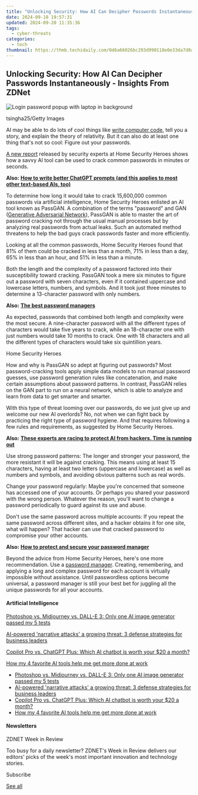 ```yaml
---
title: "Unlocking Security: How AI Can Decipher Passwords Instantaneously - Insights From ZDNet"
date: 2024-09-18 19:57:31
updated: 2024-09-20 11:35:36
tags:
  - cyber-threats
categories:
  - tech
thumbnail: https://thmb.techidaily.com/0d6a66026bc293d990118e0e33da7d0a3d5bf37cd742dae54e5c6356e3964e9a.jpg
---
```


## Unlocking Security: How AI Can Decipher Passwords Instantaneously - Insights From ZDNet

![Login password popup with laptop in background](https://www.zdnet.com/a/img/resize/832b7bfdc7e80721ee6f0dd47877ccb3bfcf5fa3/2023/04/10/5e58a737-cac5-4855-aca6-9bccdd39557e/gettyimages-1390481905-1.jpg?auto=webp&width=1280)

tsingha25/Getty Images

AI may be able to do lots of cool things like [write computer code](https://www.zdnet.com/article/how-to-use-chatgpt-to-write-code/), tell you a story, and explain the theory of relativity. But it can also do at least one thing that's not so cool: Figure out your passwords.

[A new report](https://www.homesecurityheroes.com/ai-password-cracking/) released by security experts at Home Security Heroes shows how a savvy AI tool can be used to crack common passwords in minutes or seconds.

**Also:** [**How to write better ChatGPT prompts (and this applies to most other text-based AIs, too)**](https://www.zdnet.com/article/how-to-write-better-chatgpt-prompts/)

To determine how long it would take to crack 15,600,000 common passwords via artificial intelligence, Home Security Heroes enlisted an AI tool known as PassGAN. A combination of the terms "password" and GAN ([Generative Adversarial Network](https://www.zdnet.com/article/what-should-the-world-look-like-some-neural-nets-have-their-own-answer-find-researchers/)), PassGAN is able to master the art of password cracking not through the usual manual processes but by analyzing real passwords from actual leaks. Such an automated method threatens to help the bad guys crack passwords faster and more efficiently.

Looking at all the common passwords, Home Security Heroes found that 81% of them could be cracked in less than a month, 71% in less than a day, 65% in less than an hour, and 51% in less than a minute.

Both the length and the complexity of a password factored into their susceptibility toward cracking. PassGAN took a mere six minutes to figure out a password with seven characters, even if it contained uppercase and lowercase letters, numbers, and symbols. And it took just three minutes to determine a 13-character password with only numbers.

**Also:** [**The best password managers**](https://www.zdnet.com/article/best-password-manager/)

As expected, passwords that combined both length and complexity were the most secure. A nine-character password with all the different types of characters would take five years to crack, while an 18-character one with just numbers would take 10 months to crack. One with 18 characters and all the different types of characters would take six quintillion years.

Home Security Heroes

How and why is PassGAN so adept at figuring out passwords? Most password-cracking tools apply simple data models to run manual password guesses, use password generation rules like concatenation, and make certain assumptions about password patterns. In contrast, PassGAN relies on the GAN part to run on a neural network, which is able to analyze and learn from data to get smarter and smarter.

With this type of threat looming over our passwords, do we just give up and welcome our new AI overlords? No, not when we can fight back by practicing the right type of password hygiene. And that requires following a few rules and requirements, as suggested by Home Security Heroes.

**Also:** [**These experts are racing to protect AI from hackers. Time is running out**](https://www.zdnet.com/in-depth/innovation/these-experts-are-racing-to-protect-ai-from-hackers-time-is-running-out/)

Use strong password patterns: The longer and stronger your password, the more resistant it will be against cracking. This means using at least 15 characters, having at least two letters (uppercase and lowercase) as well as numbers and symbols, and avoiding obvious patterns such as real words.

Change your password regularly: Maybe you're concerned that someone has accessed one of your accounts. Or perhaps you shared your password with the wrong person. Whatever the reason, you'll want to change a password periodically to guard against its use and abuse.

Don't use the same password across multiple accounts: If you repeat the same password across different sites, and a hacker obtains it for one site, what will happen? That hacker can use that cracked password to compromise your other accounts.

**Also:** [**How to protect and secure your password manager**](https://www.zdnet.com/article/how-to-protect-and-secure-your-password-manager/)

Beyond the advice from Home Security Heroes, here's one more recommendation. Use a [password manager](https://www.zdnet.com/article/youre-definitely-not-making-the-most-of-your-password-manager/). Creating, remembering, and applying a long and complex password for each account is virtually impossible without assistance. Until passwordless options become universal, a password manager is still your best bet for juggling all the unique passwords for all your accounts.

#### Artificial Intelligence

[Photoshop vs. Midjourney vs. DALL-E 3: Only one AI image generator passed my 5 tests](https://www.zdnet.com/article/is-photoshops-new-text-to-image-as-good-as-midjourney-and-dall-e-we-test-it-and-see/ "Photoshop vs. Midjourney vs. DALL-E 3: Only one AI image generator passed my 5 tests")

[AI-powered 'narrative attacks' a growing threat: 3 defense strategies for business leaders](https://www.zdnet.com/article/ai-powered-narrative-attacks-a-growing-threat-3-defense-strategies-for-business-leaders/ "AI-powered 'narrative attacks' a growing threat: 3 defense strategies for business leaders")

[Copilot Pro vs. ChatGPT Plus: Which AI chatbot is worth your $20 a month?](https://www.zdnet.com/article/copilot-pro-vs-chatgpt-plus-which-is-ai-chatbot-is-worth-your-20-a-month/ "Copilot Pro vs. ChatGPT Plus: Which AI chatbot is worth your $20 a month?")

[How my 4 favorite AI tools help me get more done at work](https://www.zdnet.com/article/how-my-4-favorite-ai-tools-help-me-get-more-done-at-work/ "How my 4 favorite AI tools help me get more done at work")

* [Photoshop vs. Midjourney vs. DALL-E 3: Only one AI image generator passed my 5 tests](https://www.zdnet.com/article/is-photoshops-new-text-to-image-as-good-as-midjourney-and-dall-e-we-test-it-and-see/ "Photoshop vs. Midjourney vs. DALL-E 3: Only one AI image generator passed my 5 tests")
* [AI-powered 'narrative attacks' a growing threat: 3 defense strategies for business leaders](https://www.zdnet.com/article/ai-powered-narrative-attacks-a-growing-threat-3-defense-strategies-for-business-leaders/ "AI-powered 'narrative attacks' a growing threat: 3 defense strategies for business leaders")
* [Copilot Pro vs. ChatGPT Plus: Which AI chatbot is worth your $20 a month?](https://www.zdnet.com/article/copilot-pro-vs-chatgpt-plus-which-is-ai-chatbot-is-worth-your-20-a-month/ "Copilot Pro vs. ChatGPT Plus: Which AI chatbot is worth your $20 a month?")
* [How my 4 favorite AI tools help me get more done at work](https://www.zdnet.com/article/how-my-4-favorite-ai-tools-help-me-get-more-done-at-work/ "How my 4 favorite AI tools help me get more done at work")

#### Newsletters

ZDNET Week in Review

Too busy for a daily newsletter? ZDNET's Week in Review delivers our editors' picks of the week's most important innovation and technology stories.

 Subscribe

[See all](https://www.zdnet.com/newsletters/)

<ins class="adsbygoogle"
     style="display:block"
     data-ad-format="autorelaxed"
     data-ad-client="ca-pub-7571918770474297"
     data-ad-slot="1223367746"></ins>



<ins class="adsbygoogle"
     style="display:block"
     data-ad-client="ca-pub-7571918770474297"
     data-ad-slot="8358498916"
     data-ad-format="auto"
     data-full-width-responsive="true"></ins>
